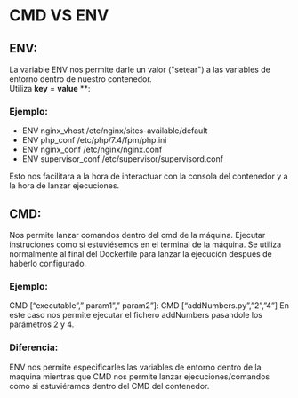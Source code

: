 # CMD VS ENV
## ENV:
La variable ENV nos permite darle un valor ("setear") a las variables de entorno dentro de nuestro contenedor.  
Utiliza **key** = **value** **:
### Ejemplo:
* ENV nginx_vhost /etc/nginx/sites-available/default 
* ENV php_conf /etc/php/7.4/fpm/php.ini 
* ENV nginx_conf /etc/nginx/nginx.conf 
* ENV supervisor_conf /etc/supervisor/supervisord.conf 

Esto nos facilitara a la hora de interactuar con la consola del contenedor y a la hora de lanzar ejecuciones.

## CMD:
Nos permite lanzar comandos dentro del cmd de la máquina. Ejecutar instruciones como si estuviésemos en el terminal de la máquina.
Se utiliza normalmente al final del Dockerfile para lanzar la ejecución después de haberlo configurado.
### Ejemplo:
CMD [“executable”,” param1”,” param2”]: CMD [“addNumbers.py”,”2”,”4”] 
En este caso nos permite ejecutar el fichero addNumbers pasandole los parámetros 2 y 4.

### Diferencia:
ENV nos permite especificarles las variables de entorno dentro de la maquina mientras que CMD nos permite lanzar ejecuciones/comandos como si estuviéramos dentro del CMD del contenedor.
